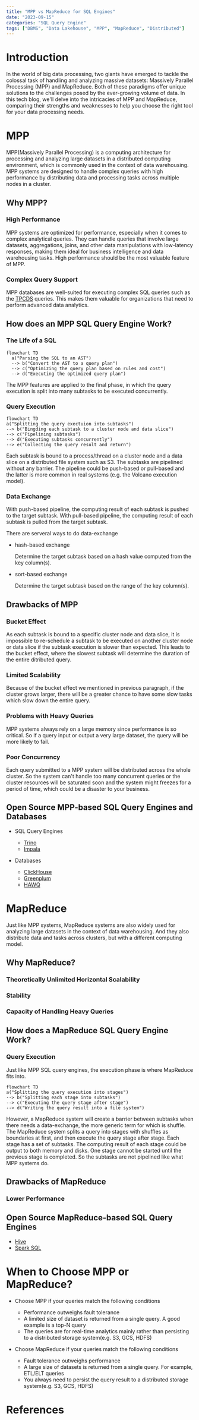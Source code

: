 ```yaml
---
title: "MPP vs MapReduce for SQL Engines"
date: "2023-09-15"
categories: "SQL Query Engine"
tags: ["DBMS", "Data Lakehouse", "MPP", "MapReduce", "Distributed"]
---
```


# Introduction

In the world of big data processing, two giants have emerged to tackle the colossal task of handling and analyzing massive datasets: Massively Parallel Processing (MPP) and MapReduce. Both of these paradigms offer unique solutions to the challenges posed by the ever-growing volume of data. In this tech blog, we'll delve into the intricacies of MPP and MapReduce, comparing their strengths and weaknesses to help you choose the right tool for your data processing needs.

# MPP

MPP(Massively Parallel Processing) is a computing architecture for processing and analyzing large datasets in a distributed computing environment, which is commonly used in the context of data warehousing. MPP systems are designed to handle complex queries with high performance by distributing data and processing tasks across multiple nodes in a cluster. 

## Why MPP?

### High Performance

MPP systems are optimized for performance, especially when it comes to complex analytical queries. They can handle queries that involve large datasets, aggregations, joins, and other data manipulations with low-latency responses, making them ideal for business intelligence and data warehousing tasks. High performance should be the most valuable feature of MPP.

### Complex Query Support

MPP databases are well-suited for executing complex SQL queries such as the [TPCDS](https://www.tpc.org/tpcds/) queries. This makes them valuable for organizations that need to perform advanced data analytics.

## How does an MPP SQL Query Engine Work?

### The Life of a SQL

```mermaid
flowchart TD
  a("Parsing the SQL to an AST")
  --> b("Convert the AST to a query plan")
  --> c("Optimizing the query plan based on rules and cost")
  --> d("Executing the optimized query plan")
```

The MPP features are applied to the final phase, in which the query execution is split into many subtasks to be executed concurrently.

### Query Execution

```mermaid
flowchart TD
a("Splitting the query exectuion into subtasks")
--> b("Bingding each subtask to a cluster node and data slice")
--> c("Pipelining subtasks")
--> d("Executing subtasks concurrently")
--> e("Collecting the query result and return")
```

Each subtask is bound to a process/thread on a cluster node and a data slice on a distributed file system such as S3. The subtasks are pipelined without any barrier. The pipeline could be push-based or pull-based and the latter is more common in real systems (e.g. the Volcano execution model).

### Data Exchange

With push-based pipeline, the computing result of each subtask is pushed to the target subtask. With pull-based pipeline, the computing result of each subtask is pulled from the target subtask.

There are serveral ways to do data-exchange

- hash-based exchange

  Determine the target subtask based on a hash value computed from the key column(s).

- sort-based exchange

  Determine the target subtask based on the range of the key column(s).

## Drawbacks of MPP

### Bucket Effect

As each subtask is bound to a specific cluster node and data slice, it is impossible to re-schedule a subtask to be executed on another cluster node or data slice if the subtask execution is slower than expected. This leads to the bucket effect, where the slowest subtask will determine the duration of the entire ditributed query.

### Limited Scalability

Because of the bucket effect we mentioned in previous paragraph, if the cluster grows larger, there will be a greater chance to have some slow tasks which slow down the entire query.

### Problems with Heavy Queries

MPP systems always rely on a large memory since performance is so critical. So if a query input or output a very large dataset, the query will be more likely to fail.

### Poor Concurrency

Each query submitted to a MPP system will be distributed across the whole cluster. So the system can't handle too many concurrent queries or the cluster resources will be saturated soon and the system might freezes for a period of time, which could be a disaster to your business.

## Open Source MPP-based SQL Query Engines and Databases

- SQL Query Engines
  - [Trino](https://github.com/trinodb/trino)
  - [Impala](https://github.com/apache/impala)

- Databases
  - [ClickHouse](https://github.com/ClickHouse/ClickHouse)
  - [Greenplum](https://github.com/greenplum-db/gpdb)
  - [HAWQ](https://github.com/apache/hawq)

# MapReduce

Just like MPP systems, MapReduce systems are also widely used for analyzing large datasets in the context of data warehousing. And they also distribute data and tasks across clusters, but with a different computing model.

## Why MapReduce?

### Theoretically Unlimited Horizontal Scalability

### Stability

### Capacity of Handling Heavy Queries

## How does a MapReduce SQL Query Engine Work?

### Query Execution

Just like MPP SQL query engines, the execution phase is where MapReduce fits into.

```mermaid
flowchart TD
a("Splitting the query execution into stages")
--> b("Splitting each stage into subtasks")
--> c("Executing the query stage after stage")
--> d("Writing the query result into a file system")
```

However, a MapReduce system will create a barrier between subtasks when there needs a data-exchange, the more generic term for which is shuffle. The MapReduce system splits a query into stages with shuffles as boundaries at first, and then execute the query stage after stage. Each stage has a set of subtasks. The computing result of each stage could be output to both memory and disks. One stage cannot be started until the previous stage is completed. So the subtasks are not pipelined like what MPP systems do.

## Drawbacks of MapReduce

### Lower Performance

## Open Source MapReduce-based SQL Query Engines

- [Hive](https://github.com/apache/hive)
- [Spark SQL](https://github.com/apache/spark)

# When to Choose MPP or MapReduce?

- Choose MPP if your queries match the following conditions

  - Performance outweighs fault tolerance
  - A limited size of dataset is returned from a single query. A good example is a top-N query
  - The queries are for real-time analytics mainly rather than persisting to a distributed storage system(e.g. S3, GCS, HDFS)

- Choose MapReduce if your queries match the following conditions

  - Fault tolerance outweighs performance
  - A large size of datasets is returned from a single query. For example, ETL/ELT queries
  - You always need to persist the query result to a distributed storage system(e.g. S3, GCS, HDFS)

# References